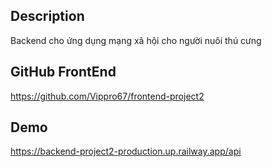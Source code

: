 ## Description

Backend cho ứng dụng mạng xã hội cho người nuôi thú cưng

## GitHub FrontEnd
https://github.com/Vippro67/frontend-project2

## Demo 
https://backend-project2-production.up.railway.app/api


